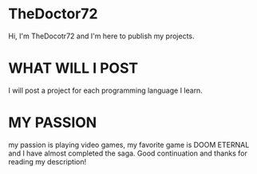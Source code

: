 # TheDoctor72
Hi, I'm TheDocotr72 
and I'm here to publish my projects.
# WHAT WILL I POST
I will post a project for each programming language I learn.
# MY PASSION
my passion is playing video games, my favorite game is DOOM ETERNAL and I have almost completed the saga.
Good continuation and thanks for reading my description!
